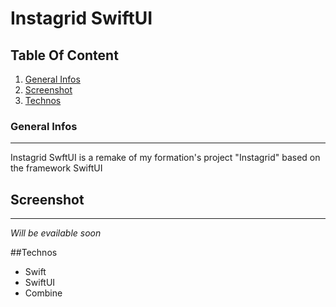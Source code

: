 # Instagrid SwiftUI

## Table Of Content
1. [General Infos](#general-infos)
2. [Screenshot](#screenshot)
3. [Technos](#technos)

### General Infos
***
Instagrid SwftUI is a remake of my formation's project "Instagrid" based on the framework SwiftUI

## Screenshot
***
*Will be evailable soon*

##Technos
* Swift
* SwiftUI
* Combine
